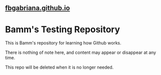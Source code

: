 ## [fbgabriana.github.io](https://fbgabriana.github.io/)

# Bamm's Testing Repository

This is Bamm's repository for learning how Github works.

There is nothing of note here, and content may appear or disappear at any time.

This repo will be deleted when it is no longer needed.
